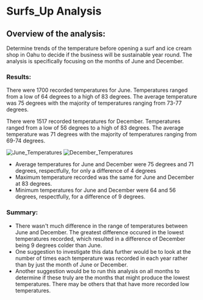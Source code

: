 # Surfs_Up Analysis

## Overview of the analysis: 

Determine trends of the temperature before opening a surf and ice cream shop in Oahu to decide if the business will be sustainable year round. The analysis is specifically focusing on the months of June and December.

### Results: 

There were 1700 recorded temperatures for June.  Temperatures ranged from a low of 64 degrees to a high of 83 degrees.  The average temperature was 75 degrees with the majority of temperatures ranging from 73-77 degrees.  

There were 1517 recorded temperatures for December.  Temperatures ranged from a low of 56 degrees to a high of 83 degrees.  The average temperature was 71 degrees with the majority of temperatures ranging from 69-74 degrees.  

  ![June_Temperatures]()
  ![December_Temperatures]()
  

* Average temperatures for June and December were 75 degrees and 71 degrees, respectfully, for only a difference of 4 degrees
* Maximum temperature recorded was the same for June and December at 83 degrees. 
* Minimum temperatures for June and December were 64 and 56 degrees, respectfully, for a difference of 9 degrees. 


### Summary: 

* There wasn't much difference in the range of temperatures between June and December.  The greatest difference occured in the lowest temperatures recorded, which resulted in a difference of December being 9 degrees colder than June.  
* One suggestion to investigate this data further would be to look at the number of times each temperature was recorded in each year rather than by just the month of June or December.  
* Another suggestion would be to run this analysis on all months to determine if these truly are the months that might produce the lowest temperatures.  There may be others that that have more recorded low temperatures.  

